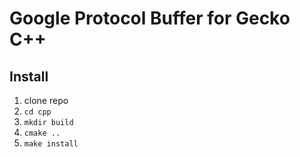 # Google Protocol Buffer for Gecko C++

## Install

1. clone repo
1. `cd cpp`
1. `mkdir build`
1. `cmake ..`
1. `make install`

